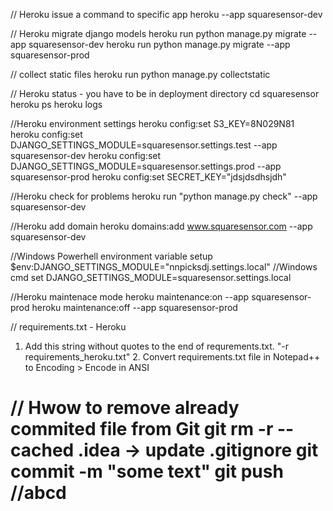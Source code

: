 // Heroku issue a command to specific app
heroku <command> --app squaresensor-dev

// Heroku migrate django models
heroku run python manage.py migrate --app squaresensor-dev
heroku run python manage.py migrate --app squaresensor-prod

// collect static files
heroku run python manage.py collectstatic

// Heroku status - you have to be in deployment directory
cd squaresensor
heroku ps
heroku logs

//Heroku environment settings
heroku config:set S3_KEY=8N029N81
heroku config:set DJANGO_SETTINGS_MODULE=squaresensor.settings.test --app squaresensor-dev
heroku config:set DJANGO_SETTINGS_MODULE=squaresensor.settings.prod --app squaresensor-prod
heroku config:set SECRET_KEY="jdsjdsdhsjdh"

//Heroku check for problems
heroku run "python manage.py check" --app squaresensor-dev

//Heroku add domain
heroku domains:add www.squaresensor.com --app squaresensor-dev

//Windows Powerhell environment variable setup
$env:DJANGO_SETTINGS_MODULE="nnpicksdj.settings.local"
//Windows cmd
set DJANGO_SETTINGS_MODULE=squaresensor.settings.local

//Heroku maintenace mode
heroku maintenance:on --app squaresensor-prod
heroku maintenance:off --app squaresensor-prod

// requirements.txt - Heroku
1. Add this string without quotes to the end of requrements.txt. "-r requirements_heroku.txt" 2. Convert requirements.txt file in Notepad++ to Encoding > Encode in ANSI

// Hwow to remove already commited file from Git
git rm -r --cached .idea
-> update .gitignore
git commit -m "some text"
git push
//abcd
====